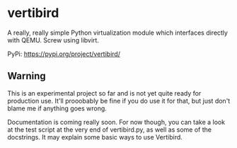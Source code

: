 # vertibird
A really, really simple Python virtualization module which interfaces directly with QEMU. Screw using libvirt.

PyPi: https://pypi.org/project/vertibird/

## Warning

This is an experimental project so far and is not yet quite ready for production use. It'll prooobably be fine if you do use it for that, but just don't blame me if anything goes wrong.

Documentation is coming really soon. For now though, you can take a look at the test script at the very end of vertibird.py, as well as some of the docstrings. It may explain some basic ways to use Vertibird.
